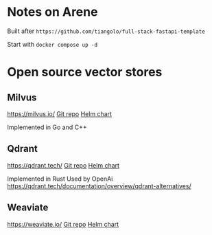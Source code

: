 # Notes on Arene

Built after `https://github.com/tiangolo/full-stack-fastapi-template`

Start with `docker compose up -d`

# Open source vector stores

## Milvus

https://milvus.io/
[Git repo](https://github.com/milvus-io/milvus)
[Helm chart](https://artifacthub.io/packages/helm/milvus/milvus)

Implemented in Go and C++

## Qdrant

https://qdrant.tech/
[Git repo](https://github.com/qdrant/qdrant)
[Helm chart](https://artifacthub.io/packages/helm/qdrant/qdrant)

Implemented in Rust
Used by OpenAi
https://qdrant.tech/documentation/overview/qdrant-alternatives/


## Weaviate

https://weaviate.io/
[Git repo](https://github.com/weaviate/weaviate)
[Helm chart](https://artifacthub.io/packages/helm/weaviate/weaviate)

